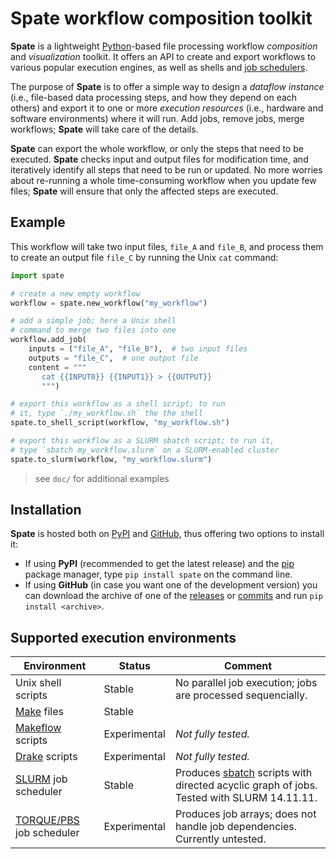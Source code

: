 # Spate workflow composition toolkit

**Spate** is a lightweight [Python](https://www.python.org/)-based file processing workflow *composition* and *visualization* toolkit. It offers an API to create and export workflows to various popular execution engines, as well as shells and [job schedulers](https://en.wikipedia.org/wiki/Job_scheduler).

The purpose of **Spate** is to offer a simple way to design a *dataflow instance* (i.e., file-based data processing steps, and how they depend on each others) and export it to one or more *execution resources* (i.e., hardware and software environments) where it will run. Add jobs, remove jobs, merge workflows; **Spate** will take care of the details.

**Spate** can export the whole workflow, or only the steps that need to be executed. **Spate** checks input and output files for modification time, and iteratively identify all steps that need to be run or updated. No more worries about re-running a whole time-consuming workflow when you update few files; **Spate** will ensure that only the affected steps are executed.

## Example

This workflow will take two input files, `file_A` and `file_B`, and process them to create an output file `file_C` by running the Unix `cat` command:

```python
import spate

# create a new empty workflow
workflow = spate.new_workflow("my_workflow")

# add a simple job; here a Unix shell
# command to merge two files into one
workflow.add_job(
	inputs = ("file_A", "file_B"),  # two input files
	outputs = "file_C",  # one output file
	content = """
	   cat {{INPUT0}} {{INPUT1}} > {{OUTPUT}}
	   """)

# export this workflow as a shell script; to run
# it, type `./my_workflow.sh` the the shell
spate.to_shell_script(workflow, "my_workflow.sh")

# export this workflow as a SLURM sbatch script; to run it,
# type `sbatch my_workflow.slurm` on a SLURM-enabled cluster
spate.to_slurm(workflow, "my_workflow.slurm")
```

> see `doc/` for additional examples

## Installation

**Spate** is hosted both on [PyPI](https://pypi.python.org/pypi/spate) and [GitHub](https://github.com/ajmazurie/spate), thus offering two options to install it:

- If using **PyPI** (recommended to get the latest release) and the [pip](https://pip.pypa.io/en/stable/) package manager, type `pip install spate`  on the command line. 
- If using **GitHub** (in case you want one of the development version) you can download the archive of one of the [releases](https://github.com/ajmazurie/spate/releases) or [commits](https://github.com/ajmazurie/spate/commits/master) and run `pip install <archive>`.

## Supported execution environments

Environment | Status | Comment
--- | --- | ---
Unix shell scripts | Stable | No parallel job execution; jobs are processed sequencially.
[Make](https://en.wikipedia.org/wiki/Makefile) files | Stable |
[Makeflow](http://ccl.cse.nd.edu/software/makeflow/) scripts | Experimental | *Not fully tested.*
[Drake](https://github.com/Factual/drake) scripts | Experimental | *Not fully tested.*
[SLURM](http://slurm.schedmd.com/) job scheduler | Stable | Produces [sbatch](http://slurm.schedmd.com/sbatch.html) scripts with directed acyclic graph of jobs. Tested with SLURM 14.11.11.
[TORQUE/PBS](https://en.wikipedia.org/wiki/TORQUE) job scheduler  | Experimental | Produces job arrays; does not handle job dependencies. Currently untested.

<!--[HTCondor](https://research.cs.wisc.edu/htcondor/) job scheduler | Experimental | Produces [DAGMan](https://research.cs.wisc.edu/htcondor/dagman/dagman.html) scripts. Tested with HTCondor 8.4.4-->

<!--The following environments are considered for future releases: [Pegasus](https://pegasus.isi.edu/), [Swift](http://swift-lang.org/).-->
